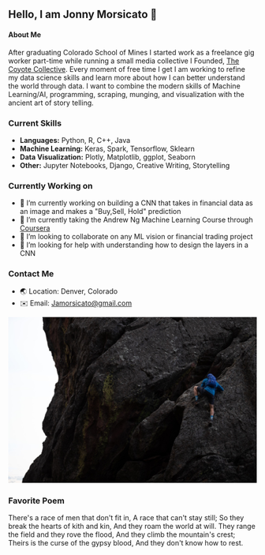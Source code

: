 ## Hello, I am Jonny Morsicato 👋

#### About Me

After graduating Colorado School of Mines I started work as a freelance gig worker part-time while running a small media collective I Founded, [The Coyote Collective](https://www.thecoyotecollective.com). Every moment of free time I get I am working to refine my data science skills and learn more about how I can better understand the world through data. I want to combine the modern skills of Machine Learning/AI, programming, scraping, munging, and visualization with the ancient art of story telling. 

### Current Skills 

- __Languages:__ Python, R, C++, Java
- __Machine Learning:__ Keras, Spark, Tensorflow, Sklearn
- __Data Visualization:__ Plotly, Matplotlib, ggplot, Seaborn
- __Other:__ Jupyter Notebooks, Django, Creative Writing, Storytelling

### Currently Working on

- 🔭 I’m currently working on building a CNN that takes in financial data as an image and makes a "Buy,Sell, Hold" prediction
- 🌱 I’m currently taking the Andrew Ng Machine Learning Course through [Coursera](https://www.coursera.org/learn/machine-learning/home)
- 👯 I’m looking to collaborate on any ML vision or financial trading project
- 🤔 I’m looking for help with understanding how to design the layers in a CNN

### Contact Me

- 🌏 Location: Denver, Colorado
- ✉️ Email: Jamorsicato@gmail.com


![Me Climbing in Colorado](jonny_flatirons.jpg)

### Favorite Poem

There's a race of men that don't fit in,
A race that can't stay still;
So they break the hearts of kith and kin,
And they roam the world at will.
They range the field and they rove the flood,
And they climb the mountain's crest;
Theirs is the curse of the gypsy blood,
And they don't know how to rest.

<!--
**jamorsicato/jamorsicato** is a ✨ _special_ ✨ repository because its `README.md` (this file) appears on your GitHub profile.

Here are some ideas to get you started:

- 💬 Ask me about ...
- 📫 How to reach me: ...
- 😄 Pronouns: ...
- ⚡ Fun fact: ...
-->
